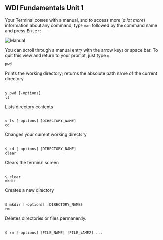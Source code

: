 **WDI Fundamentals Unit 1**
---

<section title="definition-man" id="man">
	<p>
		Your Terminal comes with a <span class="callout">man</span>ual, and to access more (<em>a lot more</em>) information about any command, type <code>man</code> followed by the command name and press <kbd>Enter</kbd>:
	</p>
	<img src="Graphics/terminal_man.gif" alt="Manual">
	<br>
	<p>
		You can scroll through a manual entry with the arrow keys or space bar. To quit this view and return to your prompt, just type <code>q</code>.
	</p>
</section>

<section title="definition-man" id="pwd">
	<div class="code-big"><code class="big">pwd</code></div>
	<p>Prints the working directory; returns the absolute path name of the current directory</p>
	<br>
	<code>$ pwd [-options]</code>
</section>

<section title="definition-man" id="ls">
	<div class="code-big"><code class="big">ls</code></div>
	<p>Lists directory contents</p>
	<br>
	<code>$ ls [-options] [DIRECTORY_NAME]</code>
</section>

<section title="definition-man" id="cd">
	<div class="code-big"><code class="big">cd</code></div>
	<p>Changes your current working directory</p>
	<br>
	<code>$ cd [-options] [DIRECTORY_NAME]</code>
</section>

<section title="definition-man" id="clear">
	<div class="code-big"><code class="big">clear</code></div>
	<p>Clears the terminal screen</p>
	<br>
	<code>$ clear</code>
</section>

<section title="definition-man" id="mkdir">
	<div class="code-big"><code class="big">mkdir</code></div>
	<p>Creates a new directory</p>
	<br>
	<code>$ mkdir [-options] [DIRECTORY_NAME]</code>
</section>

<section title="definition-man" id="rm">
	<div class="code-big"><code class="big">rm</code></div>
	<p>Deletes directories or files permanently.</p>
	<br>
	<code>$ rm [-options] [FILE_NAME] [FILE_NAME2] ...</code>
</section>
